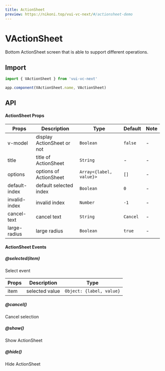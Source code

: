```yaml
---
title: ActionSheet
preview: https://nikoni.top/vui-vc-next/#/actionsheet-demo
---
```


# VActionSheet

Bottom ActionSheet screen that is able to support different operations.

## Import

```js
import { VActionSheet } from 'vui-vc-next'

app.component(VActionSheet.name, VActionSheet)
```


## API

#### ActionSheet Props
|Props | Description | Type | Default | Note |
|----|-----|------|------|------|
|v-model|display ActionSheet or not| `Boolean` | `false` | - |
|title|title of ActionSheet| `String` | - | - |
|options|options of ActionSheet|`Array<{label, value}>`| `[]` | - |
|default-index|default selected index| `Boolean` | `0` | - |
|invalid-index|invalid index| `Number` | `-1` | - |
|cancel-text|cancel text| `String` | `Cancel` | - |
|large-radius|large radius| `Boolean` | `true` | - |

#### ActionSheet Events

##### @selected(item)
Select event

|Props | Description | Type |
|----|-----|------|
|item|selected value| `Object: {label, value}` |

##### @cancel()

Cancel selection

##### @show()

Show ActionSheet

##### @hide()

Hide ActionSheet

<v-back-top />

<script setup>
import VBackTop from './misc/backTop.vue'
</script>
